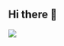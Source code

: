 ## Hi there 👋

<!--
**Hossein770227/Hossein770227** is a ✨ _special_ ✨ repository because its `README.md` (this file) appears on your GitHub profile.

Here are some ideas to get you started:

- 🔭 I’m currently working on ...
- 🌱 I’m currently learning ...
- 👯 I’m looking to collaborate on ...
- 🤔 I’m looking for help with ...
- 💬 Ask me about ...
- 📫 How to reach me: ...
- 😄 Pronouns: ...
- ⚡ Fun fact: ...
-->
<a href="https://visitcount.itsvg.in">
  <img src="https://visitcount.itsvg.in/api?id=Hossein770227&label=Profile%20Views&pretty=false" />
</a>
